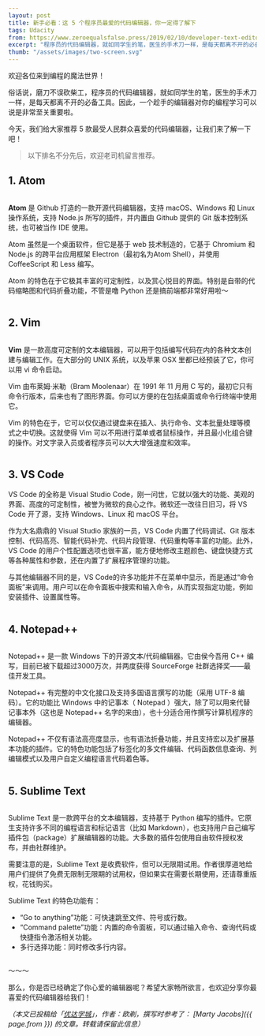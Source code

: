 ```yaml
---
layout: post
title: 新手必看：这 5 个程序员最爱的代码编辑器，你一定得了解下
tags: Udacity
from: https://www.zeroequalsfalse.press/2019/02/10/developer-text-editor/
excerpt: "程序员的代码编辑器，就如同学生的笔，医生的手术刀一样，是每天都离不开的必备工具。因此，一个趁手的编辑器对你的编程学习可以说是非常至关重要啦。今天，我们给大家推荐 5 款最受人民群众喜爱的代码编辑器，让我们来了解一下吧！"
thumb: "/assets/images/two-screen.svg"
---
```


欢迎各位来到编程的魔法世界！

俗话说，磨刀不误砍柴工，程序员的代码编辑器，就如同学生的笔，医生的手术刀一样，是每天都离不开的必备工具。因此，一个趁手的编辑器对你的编程学习可以说是非常至关重要啦。

今天，我们给大家推荐 5 款最受人民群众喜爱的代码编辑器，让我们来了解一下吧！

> 以下排名不分先后，欢迎老司机留言推荐。

## 1. Atom

<img src="{{site.cdn}}/img/20190215/001.jpg" style="max-width:350px;" alt="" />

**Atom** 是 Github 打造的一款开源代码编辑器，支持 macOS、Windows 和 Linux 操作系统，支持 Node.js 所写的插件，并内置由 Github 提供的 Git 版本控制系统，也可被当作 IDE 使用。

Atom 虽然是一个桌面软件，但它是基于 web 技术制造的，它基于 Chromium 和 Node.js 的跨平台应用框架 Electron（最初名为Atom Shell），并使用 CoffeeScript 和 Less 编写。

Atom 的特色在于它极其丰富的可定制性，以及赏心悦目的界面。特别是自带的代码缩略图和代码折叠功能，不管是噜 Python 还是搞前端都非常好用啦～

<img src="{{site.cdn}}/img/20190215/002.jpg" alt="" />
 
## 2. Vim

<img src="{{site.cdn}}/img/20190215/003.jpg" style="max-width:350px;" alt="" />

**Vim** 是一款高度可定制的文本编辑器，可以用于包括编写代码在内的各种文本创建与编辑工作。在大部分的 UNIX 系统，以及苹果 OSX 里都已经预装了它，你可以用 vi 命令启动。

Vim 由布莱姆·米勒（Bram Moolenaar）在 1991 年 11 月用 C 写的，最初它只有命令行版本，后来也有了图形界面。你可以方便的在包括桌面或命令行终端中使用它。

Vim 的特色在于，它可以仅仅通过键盘来在插入、执行命令、文本批量处理等模式之中切换。这就使得 Vim 可以不用进行菜单或者鼠标操作，并且最小化组合键的操作。对文字录入员或者程序员可以大大增强速度和效率。

<img src="{{site.cdn}}/img/20190215/004.jpg" alt="" />

## 3. VS Code

<div id="VSCode"><img src="{{site.cdn}}/img/20190215/005.svg" style="max-width:350px;" alt="" /></div>
VS Code 的全称是 Visual Studio Code，刚一问世，它就以强大的功能、美观的界面、高度的可定制性，被誉为微软的良心之作。微软还一改往日旧习，将 VS Code 开了源，支持 Windows、Linux 和 macOS 平台。

作为大名鼎鼎的 Visual Studio 家族的一员，VS Code 内置了代码调试、Git 版本控制、代码高亮、智能代码补完、代码片段管理、代码重构等丰富的功能。此外，VS Code 的用户个性配置选项也很丰富，能方便地修改主题颜色、键盘快捷方式等各种属性和参数，还在内置了扩展程序管理的功能。

与其他编辑器不同的是，VS Code的许多功能并不在菜单中显示，而是通过“命令面板”来调用。用户可以在命令面板中搜索和输入命令，从而实现指定功能，例如安装插件、设置属性等。

<img src="{{site.cdn}}/img/20190215/006.jpg" alt="" />

## 4. Notepad++

<img src="{{site.cdn}}/img/20190215/007.png" style="max-width:350px;" alt="" />
 
Notepad++ 是一款 Windows 下的开源文本/代码编辑器。它由侯今吾用 C++ 编写，目前已被下载超过3000万次，并两度获得 SourceForge 社群选择奖——最佳开发工具。

Notepad++ 有完整的中文化接口及支持多国语言撰写的功能（采用 UTF-8 编码）。它的功能比 Windows 中的记事本（ Notepad ）强大，除了可以用来代替记事本外（这也是 Notepad++ 名字的来由），也十分适合用作撰写计算机程序的编辑器。

Notepad++ 不仅有语法高亮度显示，也有语法折叠功能，并且支持宏以及扩展基本功能的插件。它的特色功能包括了标签化的多文件编辑、代码函数信息查询、列编辑模式以及用户自定义编程语言代码着色等。

<img src="{{site.cdn}}/img/20190215/008.jpg" alt="" />
 
## 5. Sublime Text

<img src="{{site.cdn}}/img/20190215/009.jpg" style="max-width:350px;" alt="" />

Sublime Text 是一款跨平台的文本编辑器，支持基于 Python 编写的插件。它原生支持许多不同的编程语言和标记语言（比如 Markdown），也支持用户自己编写插件包（package）扩展编辑器的功能。大多数的插件包使用自由软件授权发布，并由社群维护。

需要注意的是，Sublime Text 是收费软件，但可以无限期试用。作者很厚道地给用户们提供了免费无限制无限期的试用权，但如果实在需要长期使用，还请尊重版权，花钱购买。

Sublime Text 的特色功能有：
* “Go to anything”功能：可快速跳至文件、符号或行数。
* “Command palette”功能：内置的命令面板，可以通过输入命令、查询代码或快捷指令激活相关功能。
* 多行选择功能：同时修改多行内容。

<img src="{{site.cdn}}/img/20190215/010.jpg" alt="" />

～～～

那么，你是否已经确定了你心爱的编辑器呢？希望大家畅所欲言，也欢迎分享你最喜爱的代码编辑器给我们！


_（本文已投稿给「[优达学城](https://cn.udacity.com)」，作者：欧剃，撰写时参考了： [Marty Jacobs]({{ page.from }}) 的文章。转载请保留此信息）_
